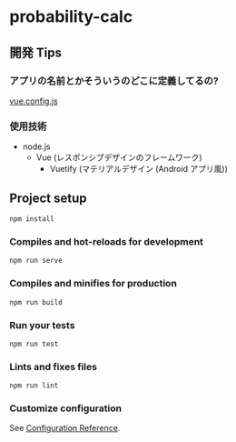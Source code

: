 # probability-calc

## 開発 Tips

### アプリの名前とかそういうのどこに定義してるの?

[vue.config.js](./vue.config.js)

### 使用技術

- node.js
  - Vue (レスポンシブデザインのフレームワーク)
    - Vuetify (マテリアルデザイン (Android アプリ風))

## Project setup
```
npm install
```

### Compiles and hot-reloads for development
```
npm run serve
```

### Compiles and minifies for production
```
npm run build
```

### Run your tests
```
npm run test
```

### Lints and fixes files
```
npm run lint
```

### Customize configuration
See [Configuration Reference](https://cli.vuejs.org/config/).
